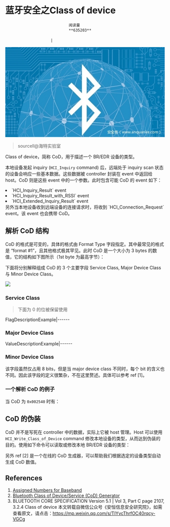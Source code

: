 
# 蓝牙安全之Class of device


                                阅读量   
                                **635203**
                            
                        |
                        
                                                                                    



[![](./img/200977/t01fece8e756ae2d575.jpg)](./img/200977/t01fece8e756ae2d575.jpg)

> sourcell@海特实验室

Class of device，简称 CoD，用于描述一个 BR/EDR 设备的类型。

本地设备发起 inquiry (`HCI_Inquiry` command) 后，远端处于 inquiry scan 状态的设备会响应一些基本数据。这些数据被 controller 封装在 event 中返回给 host。CoD 则是这些 event 中的一个参数。此时包含可能 CoD 的 event 如下：
<li>
`HCI_Inquiry_Result` event</li>
<li>
`HCI_Inquiry_Result_with_RSSI` event</li>
<li>
`HCI_Extended_Inquiry_Result` event</li>
另外当本地设备收到远端设备的连接请求时，将收到 `HCI_Connection_Request` event。该 event 也会携带 CoD。



## 解析 CoD 结构

CoD 的格式是可变的，具体的格式由 Format Type 字段指定。其中最常见的格式是 “format #1”，且其他格式极其罕见。此时 CoD 是一个大小为 3 bytes 的数值，它的结构如下图所示（1st byte 为最高字节）：

下面将分别解释组成 CoD 的 3 个主要字段 Service Class, Major Device Class 与 Minor Device Class。

[![](./img/200977/AAffA0nNPuCLAAAAAElFTkSuQmCC)](https://p2.ssl.qhimg.com/t013c05c286466dd4eb.png)

### Service Class

> 下面为 0 的位被保留使用

<tr style="margin: 0px; padding: 0px; max-width: 100%; box-sizing: border-box; break-inside: avoid; break-after: auto; border-top-width: 1px; border-top-style: solid; border-top-color: #dfe2e5; word-wrap: break-word;" data-darkmode-bgcolor="rgb(43, 43, 43)"><th style="margin: 0px; padding: 6px 13px; word-break: break-all; border-width: 1px 1px 0px; border-top-style: solid; border-right-style: solid; border-left-style: solid; border-top-color: #dfe2e5; border-right-color: #dfe2e5; border-left-color: #dfe2e5; background-color: #f7f7f7; max-width: 100%; box-sizing: border-box; text-align: center; word-wrap: break-word;" data-darkmode-bgcolor="rgb(43, 43, 43)">Flag</th><th style="margin: 0px; padding: 6px 13px; word-break: break-all; border-width: 1px 1px 0px; border-top-style: solid; border-right-style: solid; border-left-style: solid; border-top-color: #dfe2e5; border-right-color: #dfe2e5; border-left-color: #dfe2e5; background-color: #f7f7f7; max-width: 100%; box-sizing: border-box; text-align: center; word-wrap: break-word;" data-darkmode-bgcolor="rgb(43, 43, 43)">Description</th><th style="margin: 0px; padding: 6px 13px; word-break: break-all; border-width: 1px 1px 0px; border-top-style: solid; border-right-style: solid; border-left-style: solid; border-top-color: #dfe2e5; border-right-color: #dfe2e5; border-left-color: #dfe2e5; background-color: #f7f7f7; max-width: 100%; box-sizing: border-box; text-align: left; word-wrap: break-word;" data-darkmode-bgcolor="rgb(43, 43, 43)">Example</th></tr>|------

### Major Device Class

<tr style="margin: 0px; padding: 0px; max-width: 100%; box-sizing: border-box; break-inside: avoid; break-after: auto; border-top-width: 1px; border-top-style: solid; border-top-color: #dfe2e5; word-wrap: break-word;" data-darkmode-bgcolor="rgb(43, 43, 43)"><th style="margin: 0px; padding: 6px 13px; word-break: break-all; border-width: 1px 1px 0px; border-top-style: solid; border-right-style: solid; border-left-style: solid; border-top-color: #dfe2e5; border-right-color: #dfe2e5; border-left-color: #dfe2e5; background-color: #f7f7f7; max-width: 100%; box-sizing: border-box; text-align: center; word-wrap: break-word;" data-darkmode-bgcolor="rgb(43, 43, 43)">Value</th><th style="margin: 0px; padding: 6px 13px; word-break: break-all; border-width: 1px 1px 0px; border-top-style: solid; border-right-style: solid; border-left-style: solid; border-top-color: #dfe2e5; border-right-color: #dfe2e5; border-left-color: #dfe2e5; background-color: #f7f7f7; max-width: 100%; box-sizing: border-box; text-align: center; word-wrap: break-word;" data-darkmode-bgcolor="rgb(43, 43, 43)">Description</th><th style="margin: 0px; padding: 6px 13px; word-break: break-all; border-width: 1px 1px 0px; border-top-style: solid; border-right-style: solid; border-left-style: solid; border-top-color: #dfe2e5; border-right-color: #dfe2e5; border-left-color: #dfe2e5; background-color: #f7f7f7; max-width: 100%; box-sizing: border-box; text-align: left; word-wrap: break-word;" data-darkmode-bgcolor="rgb(43, 43, 43)">Example</th></tr>|------

### Minor Device Class

该字段虽然仅占用 8 bits，但是当 major device class 不同时，每个 bit 的含义也不同。因此该字段的定义很繁杂，不在这里赘述。具体可以参考 ref [1]。

### 一个解析 CoD 的例子

当 CoD 为 `0x002540` 时有：

## CoD 的伪装

CoD 并不是写死在 controller 中的数据，实际上它被 host 管理。Host 可以使用 `HCI_Write_Class_of_Device` command 修改本地设备的类型，从而达到伪装的目的。使用如下命令可以读取或修改本地 BR/EDR 设备的类型：

另外 ref [2] 是一个在线的 CoD 生成器，可以帮助我们根据选定的设备类型自动生成 CoD 数值。



## References
1. [Assigned Numbers for Baseband](https://www.bluetooth.com/specifications/assigned-numbers/baseband/)
1. [Bluetooth Class of Device/Service (CoD) Generator](http://bluetooth-pentest.narod.ru/software/bluetooth_class_of_device-service_generator.html)
1. BLUETOOTH CORE SPECIFICATION Version 5.1 | Vol 3, Part C page 2107, 3.2.4 Class of device
本文转载自微信公众号《安恒信息安全研究院》，如需查看原文，请点击：https://mp.weixin.qq.com/s/TIYvcThrfOC40rqcy-VGCg
